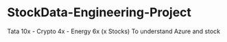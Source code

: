 # StockData-Engineering-Project
Tata 10x - Crypto 4x - Energy 6x (x Stocks) 
To understand Azure and stock
